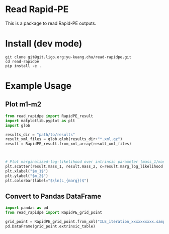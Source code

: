 Read Rapid-PE
===

This is a package to read Rapid-PE outputs.

# Install (dev mode)
```
git clone git@git.ligo.org:yu-kuang.chu/read-rapidpe.git
cd read-rapidpe
pip install -e . 
```

# Example Usage

## Plot m1-m2
```python
from read_rapidpe import RapidPE_result
import matplotlib.pyplot as plt
import glob

results_dir = "path/to/results"
result_xml_files = glob.glob(results_dir+"*.xml.gz")
result = RapidPE_result.from_xml_array(result_xml_files)



# Plot marginalized-log-likelihood over intrinsic parameter (mass_1/mass_2) grid points
plt.scatter(result.mass_1, result.mass_2, c=result.marg_log_likelihood )
plt.xlabel("$m_1$")
plt.ylabel("$m_2$")
plt.colorbar(label="$\ln(L_{marg})$")
```

## Convert to Pandas DataFrame

```python
import pandas as pd
from read_rapidpe import RapidPE_grid_point

grid_point = RapidPE_grid_point.from_xml("ILE_iteration_xxxxxxxxxx.samples.xml.gz")
pd.DataFrame(grid_point.extrinsic_table)
```

